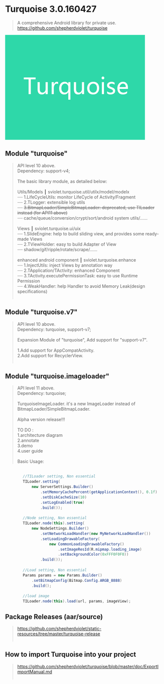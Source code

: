 # Turquoise 3.0.160427
> A comprehensive Android library for private use.<br/>
> https://github.com/shepherdviolet/turquoise <br/>

![](https://github.com/shepherdviolet/static-resources/blob/master/image/logo/turquoise.jpg)

## Module "turquoise"
> API level 10 above.<br/>
> Dependency: support-v4;<br/>
> <br/>
> The basic library module, as detailed below:<br/>
> <br/>
> Utils/Models ┃ sviolet.turquoise.util/utilx/model/modelx <br/>
> ┈┈ 1.LifeCycleUtils: monitor LifeCycle of Activity/Fragment<br/>
> ┈┈ 2.TLogger: extensible log utils<br/>
> ┈┈ ~~3.BitmapLoader/SimpleBitmapLoader: deprecated, use TILoader instead (for API11 above)~~<br/>
> ┈┈ cache/queue/conversion/crypt/sort/android system utils/......<br/>
> <br/>
> Views ┃ sviolet.turquoise.ui/uix <br/>
> ┈┈ 1.SlideEngine: help to build sliding view, and provides some ready-made Views<br/>
> ┈┈ 2.TViewHolder: easy to build Adapter of View<br/>
> ┈┈ shadow/gif/ripple/rotate/scrape/......<br/>
> <br/>
> enhanced android component ┃ sviolet.turquoise.enhance <br/>
> ┈┈ 1.InjectUtils: inject Views by annotation way<br/>
> ┈┈ 2.TApplication/TActivity: enhanced Component<br/>
> ┈┈ 3.TActivity.executePermissionTask: easy to use Runtime Permission<br/>
> ┈┈ 4.WeakHandler: help Handler to avoid Memory Leak(design specifications)<br/>
> <br/>

## Module "turquoise.v7"
> API level 10 above.<br/>
> Dependency: turquoise, support-v7;<br/>
> <br/>
> Expansion Module of "turquoise", Add support for "support-v7".<br/>
> <br/>
> 1.Add support for AppCompatActivity.<br/>
> 2.Add support for RecyclerView.<br/>
> <br/>

## Module "turquoise.imageloader"
> API level 11 above.<br/>
> Dependency: turquoise;<br/>
> <br/>
> TurquoiseImageLoader. it's a new ImageLoader instead of BitmapLoader/SimpleBitmapLoader.<br/>
> <br/>
> Alpha version release!!!<br/>
> <br/>
> TO DO : <br/>
> 1.architecture diagram<br/>
> 2.annotate<br/>
> 3.demo<br/>
> 4.user guide<br/>
> <br/>
> Basic Usage:<br/>

```java

        //TILoader setting, Non essential
        TILoader.setting(
            new ServerSettings.Builder()
                .setMemoryCachePercent(getApplicationContext(), 0.1f)
                .setDiskCacheSize(10)
                .setLogEnabled(true)
                .build());

        //Node setting, Non essential
        TILoader.node(this).setting(
            new NodeSettings.Builder()
                .setNetworkLoadHandler(new MyNetworkLoadHandler())
                .setLoadingDrawableFactory(
                    new CommonLoadingDrawableFactory()
                        .setImageResId(R.mipmap.loading_image)
                        .setBackgroundColor(0xFFF0F0F0))
                .build());

        //Load setting, Non essential
        Params params = new Params.Builder()
            .setBitmapConfig(Bitmap.Config.ARGB_8888)
            .build();

        //load image
        TILoader.node(this).load(url, params, imageView);

```

## Package Releases (aar/source)
> https://github.com/shepherdviolet/static-resources/tree/master/turquoise-release <br/>
> <br/>

## How to import Turquoise into your project
> https://github.com/shepherdviolet/turquoise/blob/master/doc/ExportImportManual.md <br/>
> <br/>